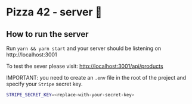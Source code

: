 
# Pizza 42 - server 🍕

## How to run the server
Run `yarn && yarn start` and your server should be listening on http://localhost:3001

To test the sever please visit:
[http://localhost:3001/api/products](http://localhost:3001/api/products)

IMPORTANT: you need to create an `.env` file in the root of the project and specify your `Stripe` secret key.

```bash
STRIPE_SECRET_KEY=<replace-with-your-secret-key>
```

